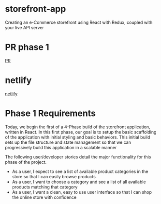 # storefront-app    
Creating an e-Commerce storefront using React with Redux, coupled with your live API server

# PR phase  1
[PR](https://github.com/Oubaida996/storefornt/pull/3)  


# netlify  
[netlify](https://6295b93067999b06265130dc--vocal-granita-bbfd45.netlify.app/)  






# Phase 1 Requirements 
Today, we begin the first of a 4-Phase build of the storefront application, written in React. In this first phase, our goal is to setup the basic scaffolding of the application with initial styling and basic behaviors. This initial build sets up the file structure and state management so that we can progressively build this application in a scalable manner  

The following user/developer stories detail the major functionality for this phase of the project.  

- As a user, I expect to see a list of available product categories in the store so that I can easily browse products  
- As a user, I want to choose a category and see a list of all available products matching that category  
- As a user, I want a clean, easy to use user interface so that I can shop the online store with confidence  
